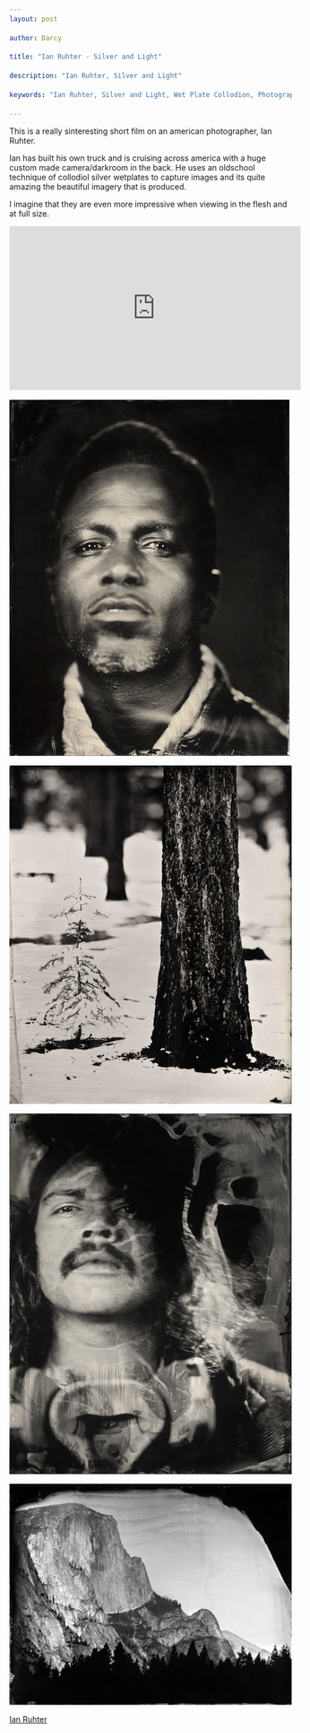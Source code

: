 ```yaml
---
layout: post

author: Darcy

title: "Ian Ruhter - Silver and Light"

description: "Ian Ruhter, Silver and Light"

keywords: "Ian Ruhter, Silver and Light, Wet Plate Collodion, Photography"

---
```


This is a really sinteresting short film on an american photographer, Ian Ruhter.

Ian has built his own truck and is cruising
across america with a huge custom made camera/darkroom in the back. He uses an oldschool technique of collodiol silver wetplates to capture images and its quite amazing the beautiful imagery that is produced.

I imagine that they are even more impressive when viewing in the flesh and at full size.

<iframe src="http://player.vimeo.com/video/39578584?byline=0" width="520" height="292" frameborder="0" webkitAllowFullScreen mozallowfullscreen allowFullScreen></iframe>


![Ian Ruther](/images/posts/2013/ian-ruther/ir_1.jpg)

![Ian Ruther](/images/posts/2013/ian-ruther/ir_2.jpg)

![Ian Ruther](/images/posts/2013/ian-ruther/ir_3.jpg)

![Ian Ruther](/images/posts/2013/ian-ruther/ir_4.jpg)


[Ian Ruhter](http://ianruhter.tumblr.com/)